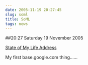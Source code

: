 ```yaml
---
date: 2005-11-19 20:27:45
slug: soml
title: SoML
tags: news
---
```


##20:27 Saturday 19 November 2005

[State of My Life Address](http://base.google.com/base/items?oid=5455121563022099363)   
  
My first base.google.com thing......  

